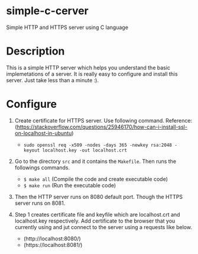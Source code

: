# simple-c-cerver
Simple HTTP and HTTPS server using C language

# Description
This is a simple HTTP server which helps you understand the basic implemetations of a server. It is really easy to configure and install this server. Just take less than a minute :). 

# Configure
1. Create certificate for HTTPS server. Use following command. Reference: (https://stackoverflow.com/questions/25946170/how-can-i-install-ssl-on-localhost-in-ubuntu)
    - `sudo openssl req -x509 -nodes -days 365 -newkey rsa:2048 -keyout localhost.key -out localhost.crt`

2. Go to the directory `src` and it contains the `Makefile`. Then runs the followings commands.
   - `$ make all`  (Compile the code and create executable code)
   - `$ make run`  (Run the executable code)
3. Then the HTTP server runs on 8080 default port. Though the HTTPS server runs on 8081.
4. Step 1 creates certificate file and keyfile which are localhost.crt and localhost.key respectively. Add certificate to the browser that you currently using and jut connect to the server using a requests like below.
    - (http://localhost:8080/)
    - (https://localhost:8081/)
